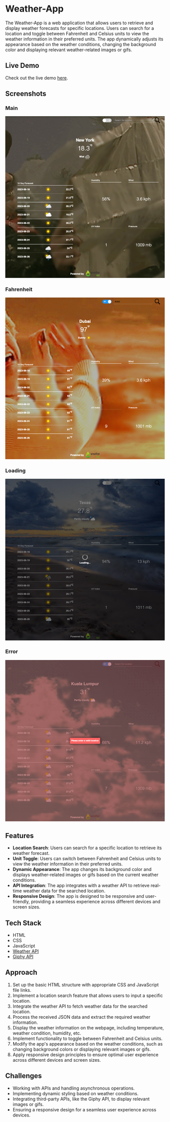 # Weather-App

The Weather-App is a web application that allows users to retrieve and display weather forecasts for specific locations. Users can search for a location and toggle between Fahrenheit and Celsius units to view the weather information in their preferred units. The app dynamically adjusts its appearance based on the weather conditions, changing the background color and displaying relevant weather-related images or gifs.

## Live Demo

Check out the live demo [here](https://your-weather-app-demo-url).

## Screenshots

### Main

![Main](/main.png)

### Fahrenheit

![Fahrenheit](/f.png)

### Loading

![Loading](/loading.png)

### Error

![Error](/error.png)

## Features

- **Location Search**: Users can search for a specific location to retrieve its weather forecast.
- **Unit Toggle**: Users can switch between Fahrenheit and Celsius units to view the weather information in their preferred units.
- **Dynamic Appearance**: The app changes its background color and displays weather-related images or gifs based on the current weather conditions.
- **API Integration**: The app integrates with a weather API to retrieve real-time weather data for the searched location.
- **Responsive Design**: The app is designed to be responsive and user-friendly, providing a seamless experience across different devices and screen sizes.

## Tech Stack

- HTML
- CSS
- JavaScript
- [Weather API](https://www.weatherapi.com/docs/)
- [Giphy API](https://developers.giphy.com/docs/api/#quick-start-guide)

## Approach

1. Set up the basic HTML structure with appropriate CSS and JavaScript file links.
2. Implement a location search feature that allows users to input a specific location.
3. Integrate the weather API to fetch weather data for the searched location.
4. Process the received JSON data and extract the required weather information.
5. Display the weather information on the webpage, including temperature, weather condition, humidity, etc.
6. Implement functionality to toggle between Fahrenheit and Celsius units.
7. Modify the app's appearance based on the weather conditions, such as changing background colors or displaying relevant images or gifs.
8. Apply responsive design principles to ensure optimal user experience across different devices and screen sizes.

## Challenges

- Working with APIs and handling asynchronous operations.
- Implementing dynamic styling based on weather conditions.
- Integrating third-party APIs, like the Giphy API, to display relevant images or gifs.
- Ensuring a responsive design for a seamless user experience across devices.
